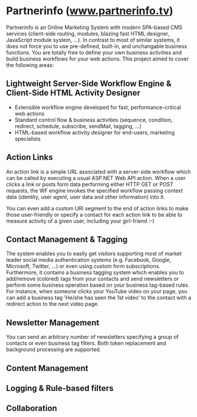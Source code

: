 # Partnerinfo (www.partnerinfo.tv)
Partnerinfo is an Online Marketing System with modern SPA-based CMS services (client-side routing, modules, blazing fast HTML designer, JavaScript module system, ...). In contrast to most of similar systems, it does not force you to use pre-defined, built-in, and unchangable business functions. You are totally free to define your own business activities and build business workflows for your web actions. This project aimed to cover the following areas:

## Lightweight Server-Side Workflow Engine & Client-Side HTML Activity Designer

- Extensible workflow engine developed for fast, performance-critical web actions
- Standard control flow & business activities (sequence, condition, redirect, schedule, subscribe, sendMail, tagging, ...)
- HTML-based workflow activity designer for end-users, marketing specialists

## Action Links

An action link is a simple URL associated with a server-side workflow which can be called by executing a usual ASP.NET Web API action. When a user clicks a link or posts form data performing either HTTP GET or POST requests, the WF engine invokes the specified workflow passing context data (identity, user agent, user data and other information) into it.

You can even add a custom URI segment to the end of action links to make those user-friendly or specify a contact for each action link to be able to measure activity of a given user, including your girl-friend :-)

## Contact Management & Tagging

The system enables you to easily get visitors supporting most of market leader social media authentication systems (e.g. Facebook, Google, Microsoft, Twitter, ...) or even using custom form subscriptions. Furthermore, it contains a business tagging system which enables you to add/remove (colored) tags from your contacts and send newsletters or perform some business operation based on your business tag-based rules. For instance, when someone clicks your YouTube video on your page, you can add a business tag 'He/she has seen the 1st video' to the contact with a redirect action to the next video page.

## Newsletter Management

You can send an arbitrary number of newsletters specifying a group of contacts or even business tag filters. Both token replacement and background processing are supported.

## Content Management

## Logging & Rule-based filters

## Collaboration
